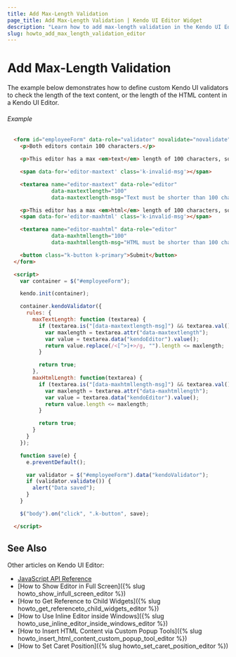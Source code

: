 ```yaml
---
title: Add Max-Length Validation
page_title: Add Max-Length Validation | Kendo UI Editor Widget
description: "Learn how to add max-length validation in the Kendo UI Editor widget."
slug: howto_add_max_length_validation_editor
---
```


# Add Max-Length Validation

The example below demonstrates how to define custom Kendo UI validators to check the length of the text content, or the length of the HTML content in a Kendo UI Editor.

###### Example

```html
  <form id="employeeForm" data-role="validator" novalidate="novalidate">
    <p>Both editors contain 100 characters.</p>

    <p>This editor has a max <em>text</em> length of 100 characters, so adding more formatting does not invalidate it</p>

    <span data-for='editor-maxtext' class='k-invalid-msg'></span>

    <textarea name="editor-maxtext" data-role="editor"
              data-maxtextlength="100"
              data-maxtextlength-msg="Text must be shorter than 100 chars">LoremLorem&lt;strong&gt;Lorem&lt;/strong&gt;LoremLoremLoremLoremLoremLoremLoremLoremLoremLoremLoremLoremLoremLoremLoremLoremLorem</textarea>

    <p>This editor has a max <em>html</em> length of 100 characters, so adding more formatting invalidates it</p>
    <span data-for='editor-maxhtml' class='k-invalid-msg'></span>

    <textarea name="editor-maxhtml" data-role="editor"
              data-maxhtmllength="100"
              data-maxhtmllength-msg="HTML must be shorter than 100 chars">LoremLoremLoremLoremLoremLoremLoremLoremLoremLoremLoremLoremLoremLoremLoremLoremLoremLoremLoremLorem</textarea>

    <button class="k-button k-primary">Submit</button>
  </form>

  <script>
    var container = $("#employeeForm");

    kendo.init(container);

    container.kendoValidator({
      rules: {
        maxTextLength: function (textarea) {
          if (textarea.is("[data-maxtextlength-msg]") && textarea.val() != "") {
            var maxlength = textarea.attr("data-maxtextlength");
            var value = textarea.data("kendoEditor").value();
            return value.replace(/<[^>]+>/g, "").length <= maxlength;
          }

          return true;
        },
        maxHtmlLength: function(textarea) {
          if (textarea.is("[data-maxhtmllength-msg]") && textarea.val() != "") {
            var maxlength = textarea.attr("data-maxhtmllength");
            var value = textarea.data("kendoEditor").value();
            return value.length <= maxlength;
          }

          return true;
        }
      }
    });

    function save(e) {
      e.preventDefault();

      var validator = $("#employeeForm").data("kendoValidator");
      if (validator.validate()) {
        alert("Data saved");
      }
    }

    $("body").on("click", ".k-button", save);

  </script>
```

## See Also

Other articles on Kendo UI Editor:

* [JavaScript API Reference](/api/javascript/ui/editor)
* [How to Show Editor in Full Screen]({% slug howto_show_infull_screen_editor %})
* [How to Get Reference to Child Widgets]({% slug howto_get_referenceto_child_widgets_editor %})
* [How to Use Inline Editor inside Windows]({% slug howto_use_inline_editor_inside_windows_editor %})
* [How to Insert HTML Content via Custom Popup Tools]({% slug howto_insert_html_content_custom_popup_tool_editor %})
* [How to Set Caret Position]({% slug howto_set_caret_position_editor %})